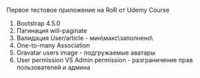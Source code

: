 Первое тестовое приложение на RoR от Udemy Course

1) Bootstrap 4.5.0
2) Пагинация will-paginate 
3) Валидация User/article - мин\макс\заполнено\
4) One-to-many Association
5) Gravatar users image - подгружаемые аватары
6) User permission VS  Admin permission - разграничение прав пользователей и админа

